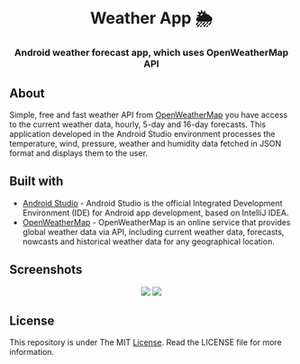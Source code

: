 <div align="center">
  <h1>Weather App 🌦</h1> 
  <h3>Android weather forecast app, which uses OpenWeatherMap API</h3>
</div>

## About
Simple, free and fast weather API from [OpenWeatherMap](https://openweathermap.org/) you have access to the current weather data, hourly, 5-day and 16-day forecasts.
This application developed in the Android Studio environment processes the temperature, wind, pressure, weather and humidity data fetched in JSON format and displays them to the user.

## Built with

- [Android Studio](https://developer.android.com/studio) - Android Studio is the official Integrated Development Environment (IDE) for Android app development, based on IntelliJ IDEA.
- [OpenWeatherMap](https://openweathermap.org/) - OpenWeatherMap is an online service that provides global weather data via API, including current weather data, forecasts, nowcasts and historical weather data for any geographical location.



## Screenshots
<p align="center">
  <img src="https://user-images.githubusercontent.com/73629361/141157578-4e13f217-d28b-4dab-af67-79d148d4982e.png">
  <img src="https://user-images.githubusercontent.com/73629361/141157091-cb0799b2-1102-4dda-87f9-4a0c12845d49.png">
</p>

## License
This repository is under The MIT [License](https://github.com/RiteshPuvvada/WeatherApp/blob/main/LICENSE). Read the LICENSE file for more information.

